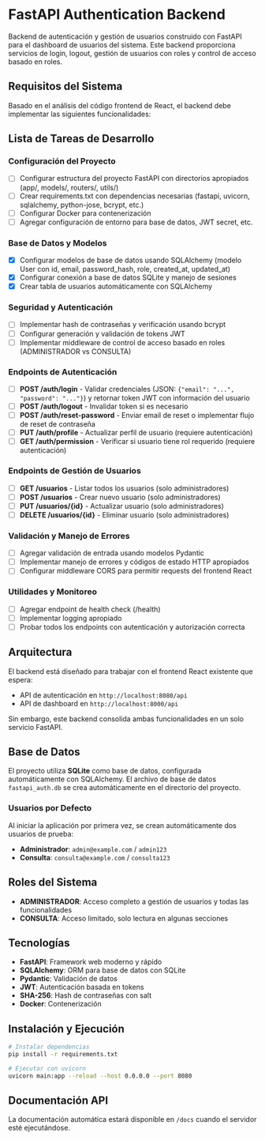 # FastAPI Authentication Backend

Backend de autenticación y gestión de usuarios construido con FastAPI para el dashboard de usuarios del sistema. Este backend proporciona servicios de login, logout, gestión de usuarios con roles y control de acceso basado en roles.

## Requisitos del Sistema

Basado en el análisis del código frontend de React, el backend debe implementar las siguientes funcionalidades:

## Lista de Tareas de Desarrollo

### Configuración del Proyecto
- [ ] Configurar estructura del proyecto FastAPI con directorios apropiados (app/, models/, routers/, utils/)
- [ ] Crear requirements.txt con dependencias necesarias (fastapi, uvicorn, sqlalchemy, python-jose, bcrypt, etc.)
- [ ] Configurar Docker para contenerización
- [ ] Agregar configuración de entorno para base de datos, JWT secret, etc.

### Base de Datos y Modelos
- [x] Configurar modelos de base de datos usando SQLAlchemy (modelo User con id, email, password_hash, role, created_at, updated_at)
- [x] Configurar conexión a base de datos SQLite y manejo de sesiones
- [x] Crear tabla de usuarios automáticamente con SQLAlchemy

### Seguridad y Autenticación
- [ ] Implementar hash de contraseñas y verificación usando bcrypt
- [ ] Configurar generación y validación de tokens JWT
- [ ] Implementar middleware de control de acceso basado en roles (ADMINISTRADOR vs CONSULTA)

### Endpoints de Autenticación
- [ ] **POST /auth/login** - Validar credenciales (JSON: `{"email": "...", "password": "..."}`) y retornar token JWT con información del usuario
- [ ] **POST /auth/logout** - Invalidar token si es necesario
- [ ] **POST /auth/reset-password** - Enviar email de reset o implementar flujo de reset de contraseña
- [ ] **PUT /auth/profile** - Actualizar perfil de usuario (requiere autenticación)
- [ ] **GET /auth/permission** - Verificar si usuario tiene rol requerido (requiere autenticación)

### Endpoints de Gestión de Usuarios
- [ ] **GET /usuarios** - Listar todos los usuarios (solo administradores)
- [ ] **POST /usuarios** - Crear nuevo usuario (solo administradores)
- [ ] **PUT /usuarios/{id}** - Actualizar usuario (solo administradores)
- [ ] **DELETE /usuarios/{id}** - Eliminar usuario (solo administradores)

### Validación y Manejo de Errores
- [ ] Agregar validación de entrada usando modelos Pydantic
- [ ] Implementar manejo de errores y códigos de estado HTTP apropiados
- [ ] Configurar middleware CORS para permitir requests del frontend React

### Utilidades y Monitoreo
- [ ] Agregar endpoint de health check (/health)
- [ ] Implementar logging apropiado
- [ ] Probar todos los endpoints con autenticación y autorización correcta

## Arquitectura

El backend está diseñado para trabajar con el frontend React existente que espera:
- API de autenticación en `http://localhost:8080/api`
- API de dashboard en `http://localhost:8000/api`

Sin embargo, este backend consolida ambas funcionalidades en un solo servicio FastAPI.

## Base de Datos

El proyecto utiliza **SQLite** como base de datos, configurada automáticamente con SQLAlchemy. El archivo de base de datos `fastapi_auth.db` se crea automáticamente en el directorio del proyecto.

### Usuarios por Defecto

Al iniciar la aplicación por primera vez, se crean automáticamente dos usuarios de prueba:

- **Administrador**: `admin@example.com` / `admin123`
- **Consulta**: `consulta@example.com` / `consulta123`

## Roles del Sistema

- **ADMINISTRADOR**: Acceso completo a gestión de usuarios y todas las funcionalidades
- **CONSULTA**: Acceso limitado, solo lectura en algunas secciones

## Tecnologías

- **FastAPI**: Framework web moderno y rápido
- **SQLAlchemy**: ORM para base de datos con SQLite
- **Pydantic**: Validación de datos
- **JWT**: Autenticación basada en tokens
- **SHA-256**: Hash de contraseñas con salt
- **Docker**: Contenerización

## Instalación y Ejecución

```bash
# Instalar dependencias
pip install -r requirements.txt

# Ejecutar con uvicorn
uvicorn main:app --reload --host 0.0.0.0 --port 8080
```

## Documentación API

La documentación automática estará disponible en `/docs` cuando el servidor esté ejecutándose.